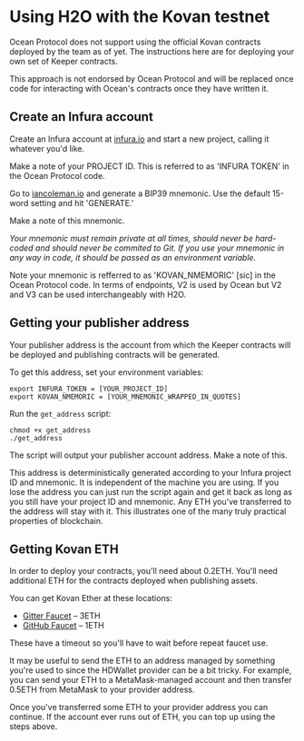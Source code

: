 # Using H2O with the Kovan testnet

Ocean Protocol does not support using the official Kovan contracts deployed by the team as of yet. The instructions here are for deploying your own set of Keeper contracts.

This approach is not endorsed by Ocean Protocol and will be replaced once code for interacting with Ocean's contracts once they have written it.


## Create an Infura account

Create an Infura account at [infura.io](https://infura.io) and start a new project, calling it whatever you'd like.

Make a note of your PROJECT ID. This is referred to as 'INFURA TOKEN' in the Ocean Protocol code.

Go to [iancoleman.io](https://iancoleman.io/bip39/#english) and generate a BIP39 mnemonic. Use the default 15-word setting and hit 'GENERATE.'

Make a note of this mnemonic.

*Your mnemonic must remain private at all times, should never be hard-coded and should never be commited to Git. If you use your mnemonic in any way in code, it should be passed as an environment variable.*

Note your mnemonic is refferred to as 'KOVAN_NMEMORIC' \[sic\] in the Ocean Protocol code. In terms of endpoints, V2 is used by Ocean but V2 and V3 can be used interchangeably with H2O. 


## Getting your publisher address

Your publisher address is the account from which the Keeper contracts will be deployed and publishing contracts will be generated.

To get this address, set your environment variables:
```
export INFURA_TOKEN = [YOUR_PROJECT_ID]
export KOVAN_NMEMORIC = [YOUR_MNEMONIC_WRAPPED_IN_QUOTES]
```

Run the `get_address` script:
```
chmod +x get_address
./get_address
```
The script will output your publisher account address. Make a note of this.

This address is deterministically generated according to your Infura project ID and mnemonic. It is independent of the machine you are using. If you lose the address you can just run the script again and get it back as long as you still have your project ID and mnemonic. Any ETH you've transferred to the address will stay with it. This illustrates one of the many truly practical properties of blockchain.


## Getting Kovan ETH

In order to deploy your contracts, you'll need about 0.2ETH. You'll need additional ETH for the contracts deployed when publishing assets.

You can get Kovan Ether at these locations:
- [Gitter Faucet](https://gitter.im/kovan-testnet/faucet) – 3ETH
- [GitHub Faucet](https://faucet.kovan.network/) – 1ETH

These have a timeout so you'll have to wait before repeat faucet use.

It may be useful to send the ETH to an address managed by something you're used to since the HDWallet provider can be a bit tricky. For example, you can send your ETH to a MetaMask-managed account and then transfer 0.5ETH from MetaMask to your provider address.

Once you've transferred some ETH to your provider address you can continue. If the account ever runs out of ETH, you can top up using the steps above.

